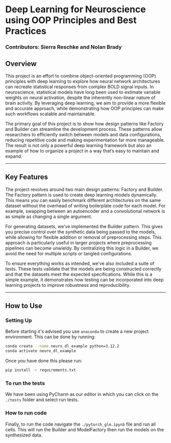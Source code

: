 # Deep Learning for Neuroscience using OOP Principles and Best Practices
### Contributors: Sierra Reschke and Nolan Brady

## Overview

This project is an effort to combine object-oriented programming (OOP) principles with deep learning to explore how neural network architectures can recreate statistical responses from complex BOLD signal inputs. In neuroscience, statistical models have long been used to estimate variable weights on neural activation, despite the inherently non-linear nature of brain activity. By leveraging deep learning, we aim to provide a more flexible and accurate approach, while demonstrating how OOP principles can make such workflows scalable and maintainable.

The primary goal of this project is to show how design patterns like Factory and Builder can streamline the development process. These patterns allow researchers to efficiently switch between models and data configurations, reducing repetitive code and making experimentation far more manageable. The result is not only a powerful deep learning framework but also an example of how to organize a project in a way that’s easy to maintain and expand.

---

## Key Features

The project revolves around two main design patterns: Factory and Builder. The Factory pattern is used to create deep learning models dynamically. This means you can easily benchmark different architectures on the same dataset without the overhead of writing boilerplate code for each model. For example, swapping between an autoencoder and a convolutional network is as simple as changing a single argument.

For generating datasets, we’ve implemented the Builder pattern. This gives you precise control over the synthetic data being passed to the models, while allowing for flexible addition or removal of preprocessing steps. This approach is particularly useful in larger projects where preprocessing pipelines can become unwieldy. By centralizing this logic in a Builder, we avoid the need for multiple scripts or tangled configurations.

To ensure everything works as intended, we’ve also included a suite of tests. These tests validate that the models are being constructed correctly and that the datasets meet the expected specifications. While this is a simple example, it demonstrates how testing can be incorporated into deep learning projects to improve robustness and reproducibility.

---

## How to Use

### Setting Up
Before starting it's advised you use `anaconda` to create a new project environment. This can be done by running:
```bash
conda create --name neuro_dl_example python=3.12.2
conda activate neuro_dl_example
```
Once you have done this please run:
```bash
pip install -r requirements.txt
```
### To run the tests
We have been using PyCharm as our editor in which you can click on the `./tests` folder and select run tests.

### How to run code
Finally, to run the code navigate the `./pytorch_glm.ipynb` file and run all cells. This will run the Builder and ModelFactory then run the models on the synthesized data.
